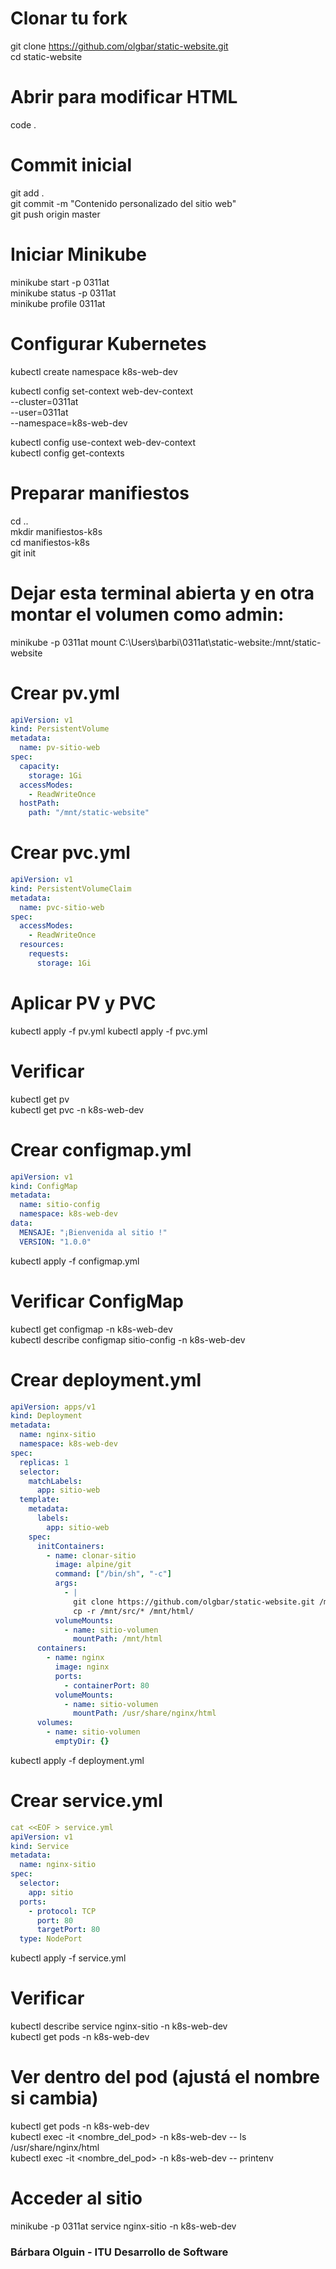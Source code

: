 

# Clonar tu fork
git clone https://github.com/olgbar/static-website.git  
cd static-website  

# Abrir para modificar HTML
code .  

# Commit inicial
git add .  
git commit -m "Contenido personalizado del sitio web"  
git push origin master  

# Iniciar Minikube
minikube start -p 0311at  
minikube status -p 0311at  
minikube profile 0311at  

# Configurar Kubernetes
kubectl create namespace k8s-web-dev  

kubectl config set-context web-dev-context \
  --cluster=0311at \
  --user=0311at \
  --namespace=k8s-web-dev  

kubectl config use-context web-dev-context  
kubectl config get-contexts  

# Preparar manifiestos
cd ..  
mkdir manifiestos-k8s  
cd manifiestos-k8s  
git init  

# Dejar esta terminal abierta y en otra montar el volumen como admin:
minikube -p 0311at mount C:\Users\barbi\0311at\static-website:/mnt/static-website  

# Crear pv.yml
```yaml
apiVersion: v1
kind: PersistentVolume
metadata:
  name: pv-sitio-web
spec:
  capacity:
    storage: 1Gi
  accessModes:
    - ReadWriteOnce
  hostPath:
    path: "/mnt/static-website"
```


# Crear pvc.yml
```yml
apiVersion: v1
kind: PersistentVolumeClaim
metadata:
  name: pvc-sitio-web
spec:
  accessModes:
    - ReadWriteOnce
  resources:
    requests:
      storage: 1Gi
```
# Aplicar PV y PVC
kubectl apply -f pv.yml
kubectl apply -f pvc.yml

# Verificar
kubectl get pv  
kubectl get pvc -n k8s-web-dev

# Crear configmap.yml
```yaml
apiVersion: v1
kind: ConfigMap
metadata:
  name: sitio-config
  namespace: k8s-web-dev
data:
  MENSAJE: "¡Bienvenida al sitio !"
  VERSION: "1.0.0"
```

kubectl apply -f configmap.yml

# Verificar ConfigMap
kubectl get configmap -n k8s-web-dev  
kubectl describe configmap sitio-config -n k8s-web-dev  

# Crear deployment.yml
``` yaml
apiVersion: apps/v1
kind: Deployment
metadata:
  name: nginx-sitio
  namespace: k8s-web-dev
spec:
  replicas: 1
  selector:
    matchLabels:
      app: sitio-web
  template:
    metadata:
      labels:
        app: sitio-web
    spec:
      initContainers:
        - name: clonar-sitio
          image: alpine/git
          command: ["/bin/sh", "-c"]
          args:
            - |
              git clone https://github.com/olgbar/static-website.git /mnt/src &&
              cp -r /mnt/src/* /mnt/html/
          volumeMounts:
            - name: sitio-volumen
              mountPath: /mnt/html
      containers:
        - name: nginx
          image: nginx
          ports:
            - containerPort: 80
          volumeMounts:
            - name: sitio-volumen
              mountPath: /usr/share/nginx/html
      volumes:
        - name: sitio-volumen
          emptyDir: {}
```
kubectl apply -f deployment.yml  

# Crear service.yml
```yaml
cat <<EOF > service.yml
apiVersion: v1
kind: Service
metadata:
  name: nginx-sitio
spec:
  selector:
    app: sitio
  ports:
    - protocol: TCP
      port: 80
      targetPort: 80
  type: NodePort
```

kubectl apply -f service.yml

# Verificar
kubectl describe service nginx-sitio -n k8s-web-dev  
kubectl get pods -n k8s-web-dev  

# Ver dentro del pod (ajustá el nombre si cambia)
kubectl get pods -n k8s-web-dev  
kubectl exec -it <nombre_del_pod> -n k8s-web-dev -- ls /usr/share/nginx/html  
kubectl exec -it <nombre_del_pod> -n k8s-web-dev -- printenv  

# Acceder al sitio
minikube -p 0311at service nginx-sitio -n k8s-web-dev  


### Bárbara Olguin - ITU Desarrollo de Software
